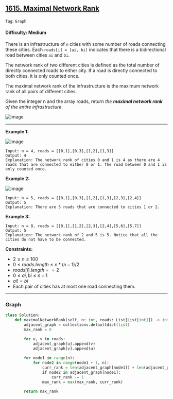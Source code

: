 ## [1615. Maximal Network Rank](https://leetcode.com/problems/maximal-network-rank/)

```Tag```: ```Graph```

#### Difficulty: Medium

There is an infrastructure of ```n``` cities with some number of roads connecting these cities. Each ```roads[i] = [ai, bi]``` indicates that there is a bidirectional road between cities ```ai``` and ```bi```.

The network rank of two different cities is defined as the total number of directly connected roads to either city. If a road is directly connected to both cities, it is only counted once.

The maximal network rank of the infrastructure is the maximum network rank of all pairs of different cities.

Given the integer n and the array roads, return _the __maximal network rank__ of the entire infrastructure_.

![image](https://github.com/quananhle/Python/assets/35042430/81efd047-32ca-467f-8d43-7ad76b0ef20d)

---

__Example 1:__

![image](https://assets.leetcode.com/uploads/2020/09/21/ex1.png)
```
Input: n = 4, roads = [[0,1],[0,3],[1,2],[1,3]]
Output: 4
Explanation: The network rank of cities 0 and 1 is 4 as there are 4 roads that are connected to either 0 or 1. The road between 0 and 1 is only counted once.
```

__Example 2:__

![image](https://assets.leetcode.com/uploads/2020/09/21/ex2.png)
```
Input: n = 5, roads = [[0,1],[0,3],[1,2],[1,3],[2,3],[2,4]]
Output: 5
Explanation: There are 5 roads that are connected to cities 1 or 2.
```

__Example 3:__
```
Input: n = 8, roads = [[0,1],[1,2],[2,3],[2,4],[5,6],[5,7]]
Output: 5
Explanation: The network rank of 2 and 5 is 5. Notice that all the cities do not have to be connected.
```

__Constraints:__

- $2 \le n \le 100$
- $0 \le roads.length \le n * (n - 1) / 2$
- $roads[i].length == 2$
- $0 \le ai, bi \le n-1$
- $ai != bi$
- Each pair of cities has at most one road connecting them.

---

### Graph

```Python
class Solution:
    def maximalNetworkRank(self, n: int, roads: List[List[int]]) -> int:
        adjacent_graph = collections.defaultdict(list)
        max_rank = 0

        for u, v in roads:
            adjacent_graph[u].append(v)
            adjacent_graph[v].append(u)
        
        for node1 in range(n):
            for node2 in range(node1 + 1, n):
                curr_rank = len(adjacent_graph[node1]) + len(adjacent_graph[node2])
                if node2 in adjacent_graph[node1]:
                    curr_rank -= 1
                max_rank = max(max_rank, curr_rank)
            
        return max_rank
```
